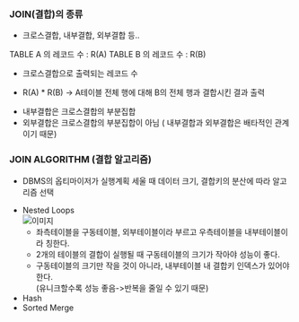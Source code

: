 ### JOIN(결합)의 종류
- 크로스결합, 내부결합, 외부결합 등..

TABLE A 의 레코드 수 : R(A)
TABLE B 의 레코드 수 : R(B)

* 크로스결합으로 출력되는 레코드 수 
+ R(A) * R(B) -> A테이블 전체 행에 대해 B의 전체 행과 결합시킨 결과 출력
* 내부결합은 크로스결합의 부분집합
* 외부결합은 크로스결합의 부분집합이 아님 ( 내부결합과 외부결합은 배타적인 관계이기 때문)


### JOIN ALGORITHM (결합 알고리즘)
- DBMS의 옵티마이저가 실행계획 세울 때 데이터 크기, 결합키의 분산에 따라 알고리즘 선택
* Nested Loops  
![이미지](https://img1.daumcdn.net/thumb/R1280x0/?scode=mtistory2&fname=https%3A%2F%2Fblog.kakaocdn.net%2Fdn%2FRebRq%2FbtqwjvvlYgM%2Fno5HNEQBVtVlxBdRLlhFK1%2Fimg.png)  
    + 좌측테이블을 구동테이블, 외부테이블이라 부르고 우측테이블을 내부테이블이라 칭한다. 
    + 2개의 테이블의 결합이 실행될 때 구동테이블의 크기가 작아야 성능이 좋다. 
    + 구동테이블의 크기만 작을 것이 아니라, 내부테이블 내 결합키 인덱스가 있어야 한다.  
    (유니크할수록 성능 좋음->반복을 줄일 수 있기 때문)
* Hash
* Sorted Merge
